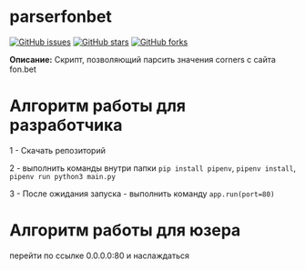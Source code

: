 # parserfonbet

[![GitHub issues](https://img.shields.io/github/issues/Foxius/parserfonbet?style=plastic)](https://github.com/Foxius/parserfonbet/issues) [![GitHub stars](https://img.shields.io/github/stars/Foxius/parserfonbet)](https://github.com/Foxius/parserfonbet/stargazers) [![GitHub forks](https://img.shields.io/github/forks/Foxius/parserfonbet)](https://github.com/Foxius/parserfonbet/network)


**Описание:** Скрипт, позволяющий парсить значения corners с сайта fon.bet

# Алгоритм работы для разработчика

1 - Скачать репозиторий

2 - выполнить команды внутри папки `pip install pipenv`, `pipenv install`, `pipenv run python3 main.py`

3 - После ожидания запуска - выполнить команду `app.run(port=80)`

# Алгоритм работы для юзера

перейти по ссылке 0.0.0.0:80 и наслаждаться
